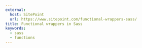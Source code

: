 ```yaml
---
external:
  host: SitePoint
  url: https://www.sitepoint.com/functional-wrappers-sass/
title: Functional wrappers in Sass
keywords:
  - sass
  - functions
---
```

